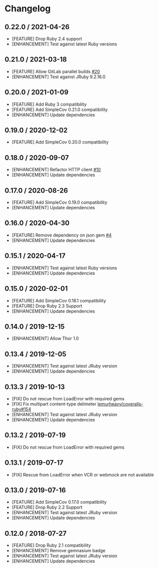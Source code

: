 # Changelog

## 0.22.0 / 2021-04-26

* [FEATURE] Drop Ruby 2.4 support
* [ENHANCEMENT] Test against latest Ruby versions

## 0.21.0 / 2021-03-18

* [FEATURE] Allow GitLab parallel builds [#20](https://github.com/tagliala/coveralls-ruby-reborn/pull/20)
* [ENHANCEMENT] Test against JRuby 9.2.16.0

## 0.20.0 / 2021-01-09

* [FEATURE] Add Ruby 3 compatibility
* [FEATURE] Add SimpleCov 0.21.0 compatibility
* [ENHANCEMENT] Update dependencies

## 0.19.0 / 2020-12-02

* [FEATURE] Add SimpleCov 0.20.0 compatibility

## 0.18.0 / 2020-09-07

* [ENHANCEMENT] Refactor HTTP client [#10](https://github.com/tagliala/coveralls-ruby-reborn/pull/10)
* [ENHANCEMENT] Update dependencies

## 0.17.0 / 2020-08-26

* [FEATURE] Add SimpleCov 0.19.0 compatibility
* [ENHANCEMENT] Update dependencies

## 0.16.0 / 2020-04-30

* [FEATURE] Remove dependency on json gem [#4](https://github.com/tagliala/coveralls-ruby-reborn/pull/4)
* [ENHANCEMENT] Update dependencies

## 0.15.1 / 2020-04-17

* [ENHANCEMENT] Test against latest Ruby versions
* [ENHANCEMENT] Update dependencies

## 0.15.0 / 2020-02-01

* [FEATURE] Add SimpleCov 0.18.1 compatibility
* [FEATURE] Drop Ruby 2.3 Support
* [ENHANCEMENT] Update dependencies

## 0.14.0 / 2019-12-15

* [ENHANCEMENT] Allow Thor 1.0

## 0.13.4 / 2019-12-05

* [ENHANCEMENT] Test against latest JRuby version
* [ENHANCEMENT] Update dependencies

## 0.13.3 / 2019-10-13

* [FIX] Do not rescue from LoadError with required gems
* [FIX] Fix multipart content-type delimeter [lemurheavy/coveralls-ruby#154](https://github.com/lemurheavy/coveralls-ruby/pull/154)
* [ENHANCEMENT] Test against latest JRuby version
* [ENHANCEMENT] Update dependencies

## 0.13.2 / 2019-07-19

* [FIX] Do not rescue from LoadError with required gems

## 0.13.1 / 2019-07-17

* [FIX] Rescue from LoadError when VCR or webmock are not available

## 0.13.0 / 2019-07-16

* [FEATURE] Add SimpleCov 0.17.0 compatibility
* [FEATURE] Drop Ruby 2.2 Support
* [ENHANCEMENT] Test against latest JRuby version
* [ENHANCEMENT] Update dependencies

## 0.12.0 / 2018-07-27

* [FEATURE] Drop Ruby 2.1 compatibility
* [ENHANCEMENT] Remove gemnasium badge
* [ENHANCEMENT] Test against latest JRuby version
* [ENHANCEMENT] Update dependencies
